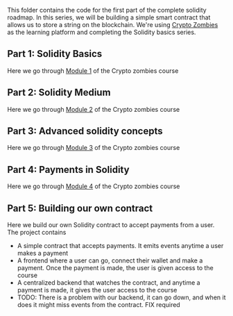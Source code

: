 
This folder contains the code for the first part of the complete solidity roadmap. 
In this series, we will be building a simple smart contract that allows us to store a string on the blockchain.
We're using [Crypto Zombies](https://cryptozombies.io/) as the learning platform and completing the Solidity basics series.

## Part 1: Solidity Basics
Here we go through [Module 1](https://cryptozombies.io/en/lesson/1/chapter/1) of the Crypto zombies course

## Part 2: Solidity Medium
Here we go through [Module 2](https://cryptozombies.io/en/lesson/1/chapter/2) of the Crypto zombies course

## Part 3: Advanced solidity concepts
Here we go through [Module 3](https://cryptozombies.io/en/lesson/1/chapter/3) of the Crypto zombies course

## Part 4: Payments in Solidity
Here we go through [Module 4](https://cryptozombies.io/en/lesson/1/chapter/4) of the Crypto zombies course

## Part 5: Building our own contract
Here we build our own Solidity contract to accept payments from a user. The project contains
 - A simple contract that accepts payments. It emits events anytime a user makes a payment
 - A frontend where a user can go, connect their wallet and make a payment. Once the payment is made, the user is given access to the course
 - A centralized backend that watches the contract, and anytime a payment is made, it gives the user access to the course
 - TODO: There is a problem with our backend, it can go down, and when it does it might miss events from the contract. FIX required
